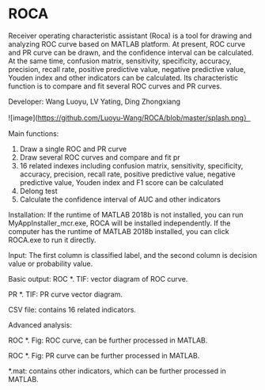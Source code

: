 # ROCA

Receiver operating characteristic assistant (Roca) is a tool for drawing and analyzing ROC curve based on MATLAB platform. At present, ROC curve and PR curve can be drawn, and the confidence interval can be calculated. At the same time, confusion matrix, sensitivity, specificity, accuracy, precision, recall rate, positive predictive value, negative predictive value, Youden index and other indicators can be calculated. Its characteristic function is to compare and fit several ROC curves and PR curves.

Developer: Wang Luoyu, LV Yating, Ding Zhongxiang

![image](https://github.com/Luoyu-Wang/ROCA/blob/master/splash.png）
 
Main functions:
1. Draw a single ROC and PR curve
2. Draw several ROC curves and compare and fit pr
3. 16 related indexes including confusion matrix, sensitivity, specificity, accuracy, precision, recall rate, positive predictive value, negative predictive value, Youden index and F1 score can be calculated
4. Delong test
5. Calculate the confidence interval of AUC and other indicators

Installation:
If the runtime of MATLAB 2018b is not installed, you can run MyAppInstaller_mcr.exe, ROCA will be installed independently.
If the computer has the runtime of MATLAB 2018b installed, you can click ROCA.exe to run it directly.

Input:
The first column is classified label, and the second column is decision value or probability value.

Basic output:
ROC *. TIF: vector diagram of ROC curve.

PR *. TIF: PR curve vector diagram.

CSV file: contains 16 related indicators.

Advanced analysis:

ROC *. Fig: ROC curve, can be further processed in MATLAB.

ROC *. Fig: PR curve can be further processed in MATLAB.

*.mat: contains other indicators, which can be further processed in MATLAB.
  
